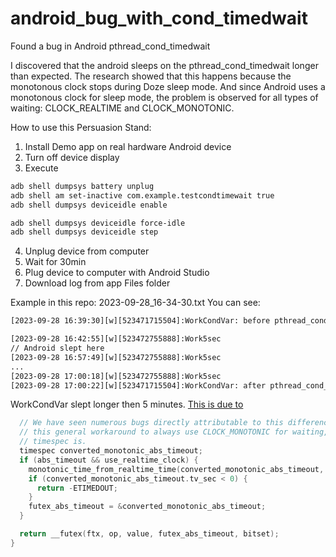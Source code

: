 # android_bug_with_cond_timedwait
Found a bug in Android pthread_cond_timedwait

I discovered that the android sleeps on the pthread_cond_timedwait longer than expected.
The research showed that this happens because the monotonous clock stops during Doze sleep mode.
And since Android uses a monotonous clock for sleep mode, the problem is observed for all types of waiting: CLOCK_REALTIME and CLOCK_MONOTONIC.

How to use this Persuasion Stand:
1. Install Demo app on real hardware Android device
2. Turn off device display
3. Execute

```bash
adb shell dumpsys battery unplug
adb shell am set-inactive com.example.testcondtimewait true
adb shell dumpsys deviceidle enable

adb shell dumpsys deviceidle force-idle
adb shell dumpsys deviceidle step
```

4. Unplug device from computer
5. Wait for 30min
6. Plug device to computer with Android Studio
7. Download log from app Files folder

Example in this repo: 2023-09-28_16-34-30.txt
You can see:
```txt
[2023-09-28 16:39:30][w][523471715504]:WorkCondVar: before pthread_cond_timedwait

[2023-09-28 16:42:55][w][523472755888]:Work5sec
// Android slept here
[2023-09-28 16:57:49][w][523472755888]:Work5sec
...
[2023-09-28 17:00:18][w][523472755888]:Work5sec
[2023-09-28 17:00:22][w][523471715504]:WorkCondVar: after pthread_cond_timedwait
```
WorkCondVar slept longer then 5 minutes.
[This is due to](https://github.com/aosp-mirror/platform_bionic/blob/main/libc/bionic/bionic_futex.cpp#L46C1-L47C101) 

```c++
  // We have seen numerous bugs directly attributable to this difference.  Therefore, we provide
  // this general workaround to always use CLOCK_MONOTONIC for waiting, regardless of what the input
  // timespec is.
  timespec converted_monotonic_abs_timeout;
  if (abs_timeout && use_realtime_clock) {
    monotonic_time_from_realtime_time(converted_monotonic_abs_timeout, *abs_timeout);
    if (converted_monotonic_abs_timeout.tv_sec < 0) {
      return -ETIMEDOUT;
    }
    futex_abs_timeout = &converted_monotonic_abs_timeout;
  }

  return __futex(ftx, op, value, futex_abs_timeout, bitset);
}

```


